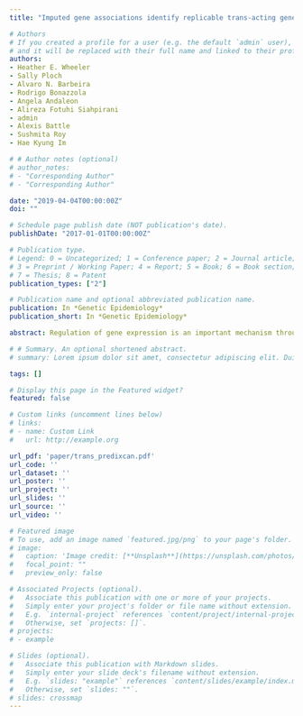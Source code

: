```yaml
---
title: "Imputed gene associations identify replicable trans‐acting genes enriched in transcription pathways and complex traits"

# Authors
# If you created a profile for a user (e.g. the default `admin` user), write the username (folder name) here 
# and it will be replaced with their full name and linked to their profile.
authors:
- Heather E. Wheeler
- Sally Ploch
- Alvaro N. Barbeira
- Rodrigo Bonazzola
- Angela Andaleon
- Alireza Fotuhi Siahpirani
- admin
- Alexis Battle
- Sushmita Roy
- Hae Kyung Im

# # Author notes (optional)
# author_notes:
# - "Corresponding Author"
# - "Corresponding Author"

date: "2019-04-04T00:00:00Z"
doi: ""

# Schedule page publish date (NOT publication's date).
publishDate: "2017-01-01T00:00:00Z"

# Publication type.
# Legend: 0 = Uncategorized; 1 = Conference paper; 2 = Journal article;
# 3 = Preprint / Working Paper; 4 = Report; 5 = Book; 6 = Book section;
# 7 = Thesis; 8 = Patent
publication_types: ["2"]

# Publication name and optional abbreviated publication name.
publication: In *Genetic Epidemiology*
publication_short: In *Genetic Epidemiology*

abstract: Regulation of gene expression is an important mechanism through which genetic variation can affect complex traits. A substantial portion of gene expression variation can be explained by both local (cis) and distal (trans) genetic variation. Much progress has been made in uncovering cis‐acting expression quantitative trait loci (cis‐eQTL), but trans‐eQTL have been more difficult to identify and replicate. Here we take advantage of our ability to predict the cis component of gene expression coupled with gene mapping methods such as PrediXcan to identify high confidence candidate trans‐acting genes and their targets. That is, we correlate the cis component of gene expression with observed expression of genes in different chromosomes. Leveraging the shared cis‐acting regulation across tissues, we combine the evidence of association across all available Genotype‐Tissue Expression Project tissues and find 2,356 trans‐acting/target gene pairs with high mappability scores. Reassuringly, trans‐acting genes are enriched in transcription and nucleic acid binding pathways and target genes are enriched in known transcription factor binding sites. Interestingly, trans‐acting genes are more significantly associated with selected complex traits and diseases than target or background genes, consistent with percolating trans effects. Our scripts and summary statistics are publicly available for future studies of trans‐acting gene regulation.

# # Summary. An optional shortened abstract.
# summary: Lorem ipsum dolor sit amet, consectetur adipiscing elit. Duis posuere tellus ac convallis placerat. Proin tincidunt magna sed ex sollicitudin condimentum.

tags: []

# Display this page in the Featured widget?
featured: false

# Custom links (uncomment lines below)
# links:
# - name: Custom Link
#   url: http://example.org

url_pdf: 'paper/trans_predixcan.pdf'
url_code: ''
url_dataset: ''
url_poster: ''
url_project: ''
url_slides: ''
url_source: ''
url_video: ''

# Featured image
# To use, add an image named `featured.jpg/png` to your page's folder. 
# image:
#   caption: 'Image credit: [**Unsplash**](https://unsplash.com/photos/pLCdAaMFLTE)'
#   focal_point: ""
#   preview_only: false

# Associated Projects (optional).
#   Associate this publication with one or more of your projects.
#   Simply enter your project's folder or file name without extension.
#   E.g. `internal-project` references `content/project/internal-project/index.md`.
#   Otherwise, set `projects: []`.
# projects:
# - example

# Slides (optional).
#   Associate this publication with Markdown slides.
#   Simply enter your slide deck's filename without extension.
#   E.g. `slides: "example"` references `content/slides/example/index.md`.
#   Otherwise, set `slides: ""`.
# slides: crossmap
---
```

